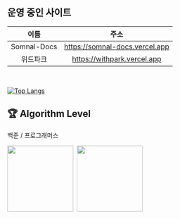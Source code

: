 ## 운영 중인 사이트
|            이름            |                    주소                    |
|:-------------------------:|:-----------------------------------------:|
| Somnal-Docs               | https://somnal-docs.vercel.app            |
| 위드파크                    | https://withpark.vercel.app               |


<br/>

[![Top Langs](https://github-readme-stats.vercel.app/api/top-langs?username=somnal-dev&exclude_repo=github-readme-stats&layout=donut&theme=tokyonight&langs_count=10&custom_title=가장%20많이%20쓰는%20언어&hide=jupyter%20notebook)]()

## 🏆 Algorithm Level
백준 / 프로그래머스

<a href="https://solved.ac/somnwal"><img src="http://mazassumnida.wtf/api/v2/generate_badge?boj=somnwal" height="150"/></a>&nbsp;
<a href="https://solved.ac/somnwal"><img src="https://github.com/somnwal/github-programmers-rank/blob/master/lib/result.svg" height="150"/></a>
<br/>


